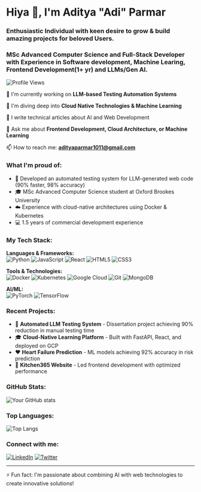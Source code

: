 # Hiya 👋, I'm Aditya "Adi" Parmar

### Enthusiastic Individual with keen desire to grow & build amazing projects for beloved Users.
### MSc Advanced Computer Science  and Full-Stack Developer with Experience in Software development, Machine Learing, Frontend Development(1+ yr) and LLMs/Gen AI.

![Profile Views](https://komarev.com/ghpvc/?username=adityaparmar1011&label=Profile%20views&color=0e75b6&style=flat)

🔭 I'm currently working on **LLM-based Testing Automation Systems**

🌱 I'm diving deep into **Cloud Native Technologies & Machine Learning**

📝 I write technical articles about AI and Web Development

💬 Ask me about **Frontend Development, Cloud Architecture, or Machine Learning**

📫 How to reach me: **adityaparmar1011@gmail.com**

### What I'm proud of:
- 🚀 Developed an automated testing system for LLM-generated web code (90% faster, 98% accuracy)
- 🎓 MSc Advanced Computer Science student at Oxford Brookes University
- ☁️ Experience with cloud-native architectures using Docker & Kubernetes
- 💻 1.5 years of commercial development experience

### My Tech Stack:

**Languages & Frameworks:**  
![Python](https://img.shields.io/badge/-Python-3776AB?style=flat&logo=python&logoColor=white)
![JavaScript](https://img.shields.io/badge/-JavaScript-F7DF1E?style=flat&logo=javascript&logoColor=black)
![React](https://img.shields.io/badge/-React-61DAFB?style=flat&logo=react&logoColor=black)
![HTML5](https://img.shields.io/badge/-HTML5-E34F26?style=flat&logo=html5&logoColor=white)
![CSS3](https://img.shields.io/badge/-CSS3-1572B6?style=flat&logo=css3)

**Tools & Technologies:**  
![Docker](https://img.shields.io/badge/-Docker-2496ED?style=flat&logo=docker&logoColor=white)
![Kubernetes](https://img.shields.io/badge/-Kubernetes-326CE5?style=flat&logo=kubernetes&logoColor=white)
![Google Cloud](https://img.shields.io/badge/-Google%20Cloud-4285F4?style=flat&logo=google-cloud&logoColor=white)
![Git](https://img.shields.io/badge/-Git-F05032?style=flat&logo=git&logoColor=white)
![MongoDB](https://img.shields.io/badge/-MongoDB-47A248?style=flat&logo=mongodb&logoColor=white)

**AI/ML:**  
![PyTorch](https://img.shields.io/badge/-PyTorch-EE4C2C?style=flat&logo=pytorch&logoColor=white)
![TensorFlow](https://img.shields.io/badge/-TensorFlow-FF6F00?style=flat&logo=tensorflow&logoColor=white)

### Recent Projects:
- 🤖 **Automated LLM Testing System** - Dissertation project achieving 90% reduction in manual testing time
- 🎓 **Cloud-Native Learning Platform** - Built with FastAPI, React, and deployed on GCP
- ❤️ **Heart Failure Prediction** - ML models achieving 92% accuracy in risk prediction
- 🏪 **Kitchen365 Website** - Led frontend development with optimized performance

### GitHub Stats:
![Your GitHub stats](https://github-readme-stats.vercel.app/api?username=strong-adi-parmar&show_icons=true&theme=dark)

### Top Languages:
![Top Langs](https://github-readme-stats.vercel.app/api/top-langs/?username=strong-adi-parmar&layout=compact&theme=dark)

### Connect with me:
[![LinkedIn](https://img.shields.io/badge/LinkedIn-0077B5?style=flat&logo=linkedin&logoColor=white)](https://linkedin.com/in/YourProfile)
[![Twitter](https://img.shields.io/badge/Twitter-1DA1F2?style=flat&logo=twitter&logoColor=white)](https://twitter.com/YourProfile)

---
⚡ Fun fact: I'm passionate about combining AI with web technologies to create innovative solutions!
